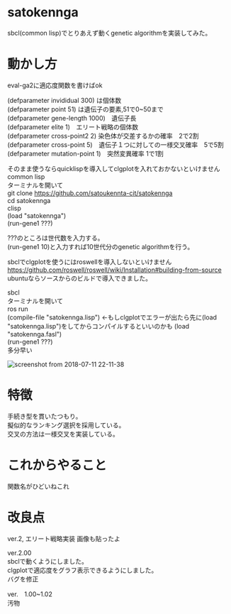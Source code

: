 # satokennga
sbcl(common lisp)でとりあえず動くgenetic algorithmを実装してみた。  

# 動かし方 
eval-ga2に適応度関数を書けばok  
  
(defparameter invididual 300) は個体数  
(defparameter point 51) は遺伝子の要素,51で0~50まで  
(defparameter gene-length 1000)　遺伝子長  
(defparameter elite 1)　エリート戦略の個体数  
(defparameter cross-point2 2) 染色体が交差するかの確率　2で2割  
(defparameter cross-point 5)　遺伝子１つに対しての一様交叉確率　5で5割  
(defparameter mutation-point 1)　突然変異確率 1で1割  
  
そのまま使うならquicklispを導入してclgplotを入れておかないといけません  
common lisp  
ターミナルを開いて  
git clone https://github.com/satoukennta-cit/satokennga  
cd satokennga  
clisp  
(load "satokennga")  
(run-gene1 ???)  

???のところは世代数を入力する。  
(run-gene1 10)と入力すれば10世代分のgenetic algorithmを行う。  

sbclでclgplotを使うにはroswellを導入しないといけません  
https://github.com/roswell/roswell/wiki/Installation#building-from-source  
ubuntuならソースからのビルドで導入できました。  

sbcl  
ターミナルを開いて  
ros run  
(compile-file "satokennga.lisp")  ←もしclgplotでエラーが出たら先に(load "satokennga.lisp")をしてからコンパイルするといいのかも
(load "satokennga.fasl")  
(run-gene1 ???)  
多分早い 

![screenshot from 2018-07-11 22-11-38](https://user-images.githubusercontent.com/34268124/42574047-aad9063a-8558-11e8-87d1-c926204f5945.png)

# 特徴
手続き型を貫いたつもり。  
擬似的なランキング選択を採用している。  
交叉の方法は一様交叉を実装している。  
  
# これからやること 
関数名がひどいねこれ

# 改良点
ver.2,
エリート戦略実装
画像も貼ったよ

ver.2.00  
sbclで動くようにしました。  
clgplotで適応度をグラフ表示できるようにしました。  
バグを修正  

ver.　1.00~1.02  
汚物  
